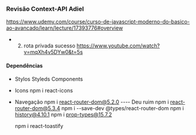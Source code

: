 ### Revisão Context-API Adiel

https://www.udemy.com/course/curso-de-javascript-moderno-do-basico-ao-avancado/learn/lecture/17393776#overview

* 2. rota privada sucesso
    https://www.youtube.com/watch?v=mqXh4v5DYw0&t=5s

#### Dependências
* Stylos
    Styleds Components
* Icons
    npm i react-icons
* Navegação
    npm i react-router-dom@5.2.0          ---- Deu ruim
    npm i react-router-dom@5.3.4
    npm i --save-dev @types/react-router-dom
    npm i history@4.10.1
    npm i prop-types@15.7.2

    npm i react-toastify